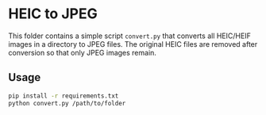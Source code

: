 # HEIC to JPEG

This folder contains a simple script `convert.py` that converts all HEIC/HEIF images in a directory to JPEG files.
The original HEIC files are removed after conversion so that only JPEG images remain.

## Usage

```bash
pip install -r requirements.txt
python convert.py /path/to/folder
```

